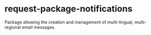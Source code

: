 # request-package-notifications
Package allowing the creation and management of multi-lingual, multi-regional email messages.
